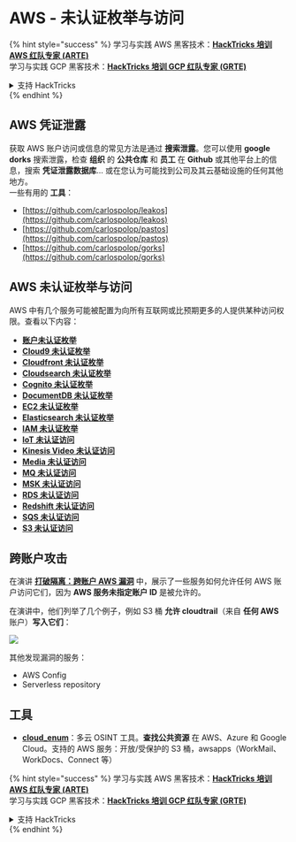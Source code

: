 # AWS - 未认证枚举与访问

{% hint style="success" %}
学习与实践 AWS 黑客技术：<img src="../../../.gitbook/assets/image (1).png" alt="" data-size="line">[**HackTricks 培训 AWS 红队专家 (ARTE)**](https://training.hacktricks.xyz/courses/arte)<img src="../../../.gitbook/assets/image (1).png" alt="" data-size="line">\
学习与实践 GCP 黑客技术：<img src="../../../.gitbook/assets/image (2).png" alt="" data-size="line">[**HackTricks 培训 GCP 红队专家 (GRTE)**<img src="../../../.gitbook/assets/image (2).png" alt="" data-size="line">](https://training.hacktricks.xyz/courses/grte)

<details>

<summary>支持 HackTricks</summary>

* 查看 [**订阅计划**](https://github.com/sponsors/carlospolop)!
* **加入** 💬 [**Discord 群组**](https://discord.gg/hRep4RUj7f) 或 [**Telegram 群组**](https://t.me/peass) 或 **关注** 我们的 **Twitter** 🐦 [**@hacktricks\_live**](https://twitter.com/hacktricks\_live)**.**
* **通过向** [**HackTricks**](https://github.com/carlospolop/hacktricks) 和 [**HackTricks Cloud**](https://github.com/carlospolop/hacktricks-cloud) GitHub 仓库提交 PR 来分享黑客技巧。

</details>
{% endhint %}

## AWS 凭证泄露

获取 AWS 账户访问或信息的常见方法是通过 **搜索泄露**。您可以使用 **google dorks** 搜索泄露，检查 **组织** 的 **公共仓库** 和 **员工** 在 **Github** 或其他平台上的信息，搜索 **凭证泄露数据库**... 或在您认为可能找到公司及其云基础设施的任何其他地方。\
一些有用的 **工具**：

* [https://github.com/carlospolop/leakos](https://github.com/carlospolop/leakos)
* [https://github.com/carlospolop/pastos](https://github.com/carlospolop/pastos)
* [https://github.com/carlospolop/gorks](https://github.com/carlospolop/gorks)

## AWS 未认证枚举与访问

AWS 中有几个服务可能被配置为向所有互联网或比预期更多的人提供某种访问权限。查看以下内容：

* [**账户未认证枚举**](aws-accounts-unauthenticated-enum.md)
* [**Cloud9 未认证枚举**](https://github.com/carlospolop/hacktricks-cloud/blob/master/pentesting-cloud/aws-security/aws-unauthenticated-enum-access/broken-reference/README.md)
* [**Cloudfront 未认证枚举**](aws-cloudfront-unauthenticated-enum.md)
* [**Cloudsearch 未认证枚举**](https://github.com/carlospolop/hacktricks-cloud/blob/master/pentesting-cloud/aws-security/aws-unauthenticated-enum-access/broken-reference/README.md)
* [**Cognito 未认证枚举**](aws-cognito-unauthenticated-enum.md)
* [**DocumentDB 未认证枚举**](aws-documentdb-enum.md)
* [**EC2 未认证枚举**](aws-ec2-unauthenticated-enum.md)
* [**Elasticsearch 未认证枚举**](aws-elasticsearch-unauthenticated-enum.md)
* [**IAM 未认证枚举**](aws-iam-and-sts-unauthenticated-enum.md)
* [**IoT 未认证访问**](aws-iot-unauthenticated-enum.md)
* [**Kinesis Video 未认证访问**](aws-kinesis-video-unauthenticated-enum.md)
* [**Media 未认证访问**](aws-media-unauthenticated-enum.md)
* [**MQ 未认证访问**](aws-mq-unauthenticated-enum.md)
* [**MSK 未认证访问**](aws-msk-unauthenticated-enum.md)
* [**RDS 未认证访问**](aws-rds-unauthenticated-enum.md)
* [**Redshift 未认证访问**](aws-redshift-unauthenticated-enum.md)
* [**SQS 未认证访问**](aws-sqs-unauthenticated-enum.md)
* [**S3 未认证访问**](aws-s3-unauthenticated-enum.md)

## 跨账户攻击

在演讲 [**打破隔离：跨账户 AWS 漏洞**](https://www.youtube.com/watch?v=JfEFIcpJ2wk) 中，展示了一些服务如何允许任何 AWS 账户访问它们，因为 **AWS 服务未指定账户 ID** 是被允许的。

在演讲中，他们列举了几个例子，例如 S3 桶 **允许 cloudtrail**（来自 **任何 AWS** 账户）**写入它们**：

![](<../../../.gitbook/assets/image (260).png>)

其他发现漏洞的服务：

* AWS Config
* Serverless repository

## 工具

* [**cloud\_enum**](https://github.com/initstring/cloud\_enum)：多云 OSINT 工具。**查找公共资源** 在 AWS、Azure 和 Google Cloud。支持的 AWS 服务：开放/受保护的 S3 桶，awsapps（WorkMail、WorkDocs、Connect 等）

{% hint style="success" %}
学习与实践 AWS 黑客技术：<img src="../../../.gitbook/assets/image (1).png" alt="" data-size="line">[**HackTricks 培训 AWS 红队专家 (ARTE)**](https://training.hacktricks.xyz/courses/arte)<img src="../../../.gitbook/assets/image (1).png" alt="" data-size="line">\
学习与实践 GCP 黑客技术：<img src="../../../.gitbook/assets/image (2).png" alt="" data-size="line">[**HackTricks 培训 GCP 红队专家 (GRTE)**<img src="../../../.gitbook/assets/image (2).png" alt="" data-size="line">](https://training.hacktricks.xyz/courses/grte)

<details>

<summary>支持 HackTricks</summary>

* 查看 [**订阅计划**](https://github.com/sponsors/carlospolop)!
* **加入** 💬 [**Discord 群组**](https://discord.gg/hRep4RUj7f) 或 [**Telegram 群组**](https://t.me/peass) 或 **关注** 我们的 **Twitter** 🐦 [**@hacktricks\_live**](https://twitter.com/hacktricks\_live)**.**
* **通过向** [**HackTricks**](https://github.com/carlospolop/hacktricks) 和 [**HackTricks Cloud**](https://github.com/carlospolop/hacktricks-cloud) GitHub 仓库提交 PR 来分享黑客技巧。

</details>
{% endhint %}
